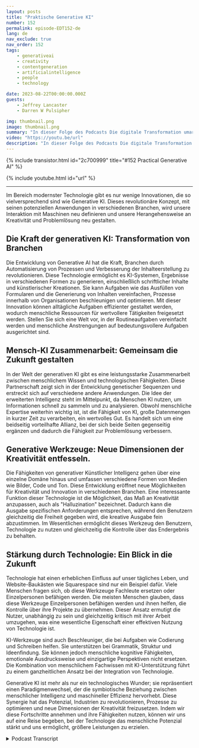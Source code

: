 ```yaml
---
layout: posts
title: "Praktische Generative KI"
number: 152
permalink: episode-EDT152-de
lang: de
nav_exclude: true
nav_order: 152
tags:
    - generativeai
    - creativity
    - contentgeneration
    - artificialintelligence
    - people
    - technology

date: 2023-08-22T00:00:00.000Z
guests:
    - Jeffrey Lancaster
    - Darren W Pulsipher

img: thumbnail.png
image: thumbnail.png
summary: "In dieser Folge des Podcasts Die digitale Transformation umarmen führt Gastgeber Darren Pulsipher ein nachdenkliches Gespräch mit Dr. Jeffrey Lancaster. Ihre Diskussion geht auf die praktischen Anwendungen von generativer Künstlicher Intelligenz ein und die tiefgreifende Auswirkung, die sie in verschiedenen Branchen mit sich bringen wird."
video: "https://youtu.be/url"
description: "In dieser Folge des Podcasts Die digitale Transformation umarmen führt Gastgeber Darren Pulsipher ein nachdenkliches Gespräch mit Dr. Jeffrey Lancaster. Ihre Diskussion geht auf die praktischen Anwendungen von generativer Künstlicher Intelligenz ein und die tiefgreifende Auswirkung, die sie in verschiedenen Branchen mit sich bringen wird."
---
```


<div>
{% include transistor.html id="2c700999" title="#152 Practical Generative AI" %}

{% include youtube.html id="url" %}
</div>

---

Im Bereich modernster Technologie gibt es nur wenige Innovationen, die so vielversprechend sind wie Generative KI. Dieses revolutionäre Konzept, mit seinen potenziellen Anwendungen in verschiedenen Branchen, wird unsere Interaktion mit Maschinen neu definieren und unsere Herangehensweise an Kreativität und Problemlösung neu gestalten.

## Die Kraft der generativen KI: Transformation von Branchen

Die Entwicklung von Generative AI hat die Kraft, Branchen durch Automatisierung von Prozessen und Verbesserung der Inhalteerstellung zu revolutionieren. Diese Technologie ermöglicht es KI-Systemen, Ergebnisse in verschiedenen Formen zu generieren, einschließlich schriftlicher Inhalte und künstlerischer Kreationen. Sie kann Aufgaben wie das Ausfüllen von Formularen und die Generierung von Inhalten vereinfachen, Prozesse innerhalb von Organisationen beschleunigen und optimieren. Mit dieser Innovation können alltägliche Aufgaben effizienter gestaltet werden, wodurch menschliche Ressourcen für wertvollere Tätigkeiten freigesetzt werden. Stellen Sie sich eine Welt vor, in der Routineaufgaben vereinfacht werden und menschliche Anstrengungen auf bedeutungsvollere Aufgaben ausgerichtet sind.

## Mensch-KI Zusammenarbeit: Gemeinsam die Zukunft gestalten

In der Welt der generativen KI gibt es eine leistungsstarke Zusammenarbeit zwischen menschlichem Wissen und technologischen Fähigkeiten. Diese Partnerschaft zeigt sich in der Entwicklung genetischer Sequenzen und erstreckt sich auf verschiedene andere Anwendungen. Die Idee der erweiterten Intelligenz steht im Mittelpunkt, da Menschen KI nutzen, um Informationen schnell zu sammeln und zu analysieren. Obwohl menschliche Expertise weiterhin wichtig ist, ist die Fähigkeit von KI, große Datenmengen in kurzer Zeit zu verarbeiten, ein wertvolles Gut. Es handelt sich um eine beidseitig vorteilhafte Allianz, bei der sich beide Seiten gegenseitig ergänzen und dadurch die Fähigkeit zur Problemlösung verbessern.

## Generative Werkzeuge: Neue Dimensionen der Kreativität entfesseln.

Die Fähigkeiten von generativer Künstlicher Intelligenz gehen über eine einzelne Domäne hinaus und umfassen verschiedene Formen von Medien wie Bilder, Code und Ton. Diese Entwicklung eröffnet neue Möglichkeiten für Kreativität und Innovation in verschiedenen Branchen. Eine interessante Funktion dieser Technologie ist die Möglichkeit, das Maß an Kreativität anzupassen, auch als "Halluzination" bezeichnet. Dadurch kann die Ausgabe spezifischen Anforderungen entsprechen, während den Benutzern gleichzeitig die Freiheit gegeben wird, die kreative Ausgabe fein abzustimmen. Im Wesentlichen ermöglicht dieses Werkzeug den Benutzern, Technologie zu nutzen und gleichzeitig die Kontrolle über das Endergebnis zu behalten.

## Stärkung durch Technologie: Ein Blick in die Zukunft

Technologie hat einen erheblichen Einfluss auf unser tägliches Leben, und Website-Baukästen wie Squarespace sind nur ein Beispiel dafür. Viele Menschen fragen sich, ob diese Werkzeuge Fachleute ersetzen oder Einzelpersonen befähigen werden. Die meisten Menschen glauben, dass diese Werkzeuge Einzelpersonen befähigen werden und ihnen helfen, die Kontrolle über ihre Projekte zu übernehmen. Dieser Ansatz ermutigt die Nutzer, unabhängig zu sein und gleichzeitig kritisch mit ihrer Arbeit umzugehen, was eine wesentliche Eigenschaft einer effektiven Nutzung von Technologie ist.

KI-Werkzeuge sind auch Beschleuniger, die bei Aufgaben wie Codierung und Schreiben helfen. Sie unterstützen bei Grammatik, Struktur und Ideenfindung. Sie können jedoch menschliche kognitive Fähigkeiten, emotionale Ausdrucksweise und einzigartige Perspektiven nicht ersetzen. Die Kombination von menschlichem Fachwissen mit KI-Unterstützung führt zu einem ganzheitlichen Ansatz bei der Integration von Technologie.

Generative KI ist mehr als nur ein technologisches Wunder; sie repräsentiert einen Paradigmenwechsel, der die symbiotische Beziehung zwischen menschlicher Intelligenz und maschineller Effizienz hervorhebt. Diese Synergie hat das Potenzial, Industrien zu revolutionieren, Prozesse zu optimieren und neue Dimensionen der Kreativität freizusetzen. Indem wir diese Fortschritte annehmen und ihre Fähigkeiten nutzen, können wir uns auf eine Reise begeben, bei der Technologie das menschliche Potenzial stärkt und uns ermöglicht, größere Leistungen zu erzielen.



<details>
<summary> Podcast Transcript </summary>

<p></p>

</details>
